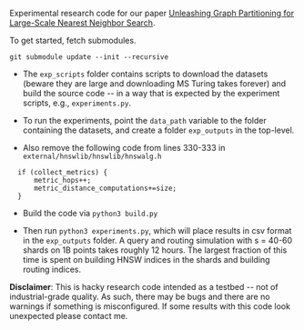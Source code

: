 Experimental research code for our paper [Unleashing Graph Partitioning for Large-Scale Nearest Neighbor Search](https://arxiv.org/abs/2403.01797).

To get started, fetch submodules.
```
git submodule update --init --recursive
```

* The ```exp_scripts``` folder contains scripts to download the datasets (beware they are large and downloading MS Turing takes forever) and build the source code -- in a way that is expected by the experiment scripts, e.g., ```experiments.py```.

* To run the experiments, point the ```data_path``` variable to the folder containing the datasets, and create a folder ```exp_outputs``` in the top-level.

* Also remove the following code from lines 330-333 in ```external/hnswlib/hnswlib/hnswalg.h```
```
  if (collect_metrics) {
      metric_hops++;
      metric_distance_computations+=size;
  }
```
* Build the code via ```python3 build.py```
  
* Then run ```python3 experiments.py```, which will place results in csv format in the ```exp_outputs``` folder. A query and routing simulation with s = 40-60 shards on 1B points takes roughly 12 hours. The largest fraction of this time is spent on building HNSW indices in the shards and building routing indices.

**Disclaimer**: This is hacky research code intended as a testbed -- not of industrial-grade quality. As such, there may be bugs and there are no warnings if something is misconfigured. If some results with this code look unexpected please contact me.

